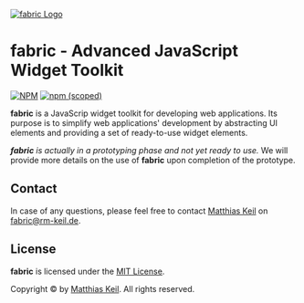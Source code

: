 [![fabric Logo](http://rm-keil.de/resources/fabric/fabric_label_transparent.png)](https://github.com/keil/fabric)

# fabric - Advanced JavaScript Widget Toolkit

[![NPM](https://img.shields.io/npm/l/@keil/fabric)](./LICENSE.md)
[![npm (scoped)](https://img.shields.io/npm/v/@keil/fabric)](https://www.npmjs.com/package/@keil/fabric)

**fabric** is a JavaScrip widget toolkit for developing web applications. Its purpose is to simplify web applications' development by abstracting UI elements and providing a set of ready-to-use widget elements. 

_**fabric** is actually in a prototyping phase and not yet ready to use._ We will provide more details on the use of **fabric** upon completion of the prototype.

## Contact 

In case of any questions, please feel free to contact [Matthias Keil](http://rm-keil.de) on <fabric@rm-keil.de>.

## License

**fabric** is licensed under the [MIT License](./LICENSE.md).

Copyright © by [Matthias Keil](http://rm-keil.de). All rights reserved.
